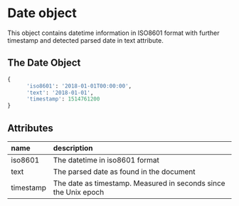 # Date object

This object contains datetime information in ISO8601 format with further timestamp and detected parsed date in text attribute.

## The Date Object

```python
{
      'iso8601': '2018-01-01T00:00:00', 
      'text': '2018-01-01', 
      'timestamp': 1514761200
}
```

## Attributes

| name | description |
| :--- | :--- |
| iso8601 | The datetime in iso8601 format |
| text | The parsed date as found in the document |
| timestamp | The date as timestamp. Measured in seconds since the Unix epoch |


